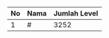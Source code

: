 | No | Nama            | Jumlah Level |
|----|-----------------|--------------|
| 1  | #    |    3252        |
